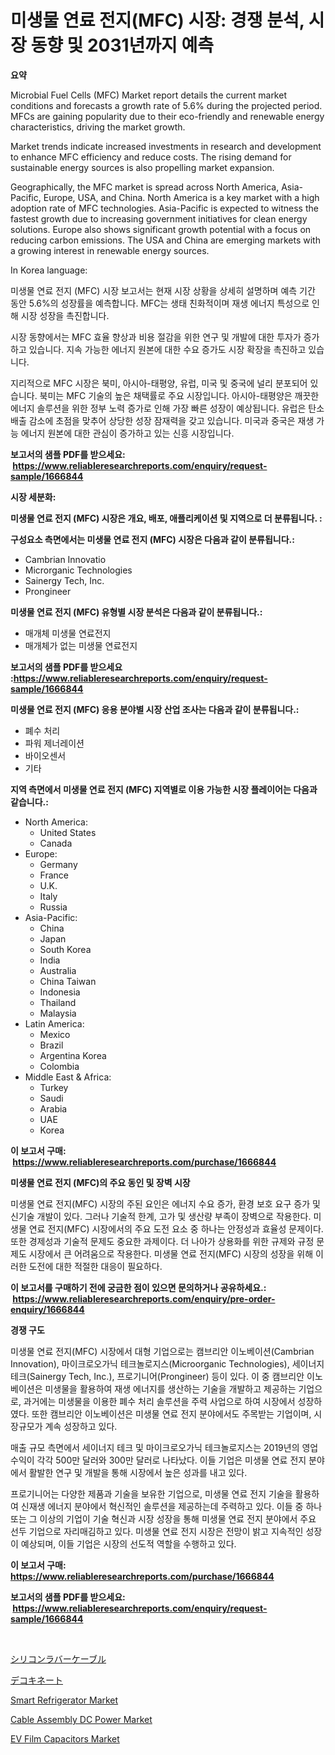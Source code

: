 <p><h1>미생물 연료 전지(MFC) 시장: 경쟁 분석, 시장 동향 및 2031년까지 예측</h1></p><p><strong>요약</strong></p>
<p><p>Microbial Fuel Cells (MFC) Market report details the current market conditions and forecasts a growth rate of 5.6% during the projected period. MFCs are gaining popularity due to their eco-friendly and renewable energy characteristics, driving the market growth.</p><p>Market trends indicate increased investments in research and development to enhance MFC efficiency and reduce costs. The rising demand for sustainable energy sources is also propelling market expansion. </p><p>Geographically, the MFC market is spread across North America, Asia-Pacific, Europe, USA, and China. North America is a key market with a high adoption rate of MFC technologies. Asia-Pacific is expected to witness the fastest growth due to increasing government initiatives for clean energy solutions. Europe also shows significant growth potential with a focus on reducing carbon emissions. The USA and China are emerging markets with a growing interest in renewable energy sources.</p><p>In Korea language:</p><p>미생물 연료 전지 (MFC) 시장 보고서는 현재 시장 상황을 상세히 설명하며 예측 기간 동안 5.6%의 성장률을 예측합니다. MFC는 생태 친화적이며 재생 에너지 특성으로 인해 시장 성장을 촉진합니다.</p><p>시장 동향에서는 MFC 효율 향상과 비용 절감을 위한 연구 및 개발에 대한 투자가 증가하고 있습니다. 지속 가능한 에너지 원본에 대한 수요 증가도 시장 확장을 촉진하고 있습니다.</p><p>지리적으로 MFC 시장은 북미, 아시아-태평양, 유럽, 미국 및 중국에 널리 분포되어 있습니다. 북미는 MFC 기술의 높은 채택률로 주요 시장입니다. 아시아-태평양은 깨끗한 에너지 솔루션을 위한 정부 노력 증가로 인해 가장 빠른 성장이 예상됩니다. 유럽은 탄소 배출 감소에 초점을 맞추어 상당한 성장 잠재력을 갖고 있습니다. 미국과 중국은 재생 가능 에너지 원본에 대한 관심이 증가하고 있는 신흥 시장입니다.</p></p>
<p><strong>보고서의 샘플 PDF를 받으세요: &nbsp;<a href="https://www.reliableresearchreports.com/enquiry/request-sample/1666844">https://www.reliableresearchreports.com/enquiry/request-sample/1666844</a></strong></p>
<p><strong>시장 세분화:</strong></p>
<p><strong> 미생물 연료 전지 (MFC) 시장은 개요, 배포, 애플리케이션 및 지역으로 더 분류됩니다. :</strong></p>
<p><strong>구성요소 측면에서는 미생물 연료 전지 (MFC) 시장은 다음과 같이 분류됩니다.:</strong></p>
<p><ul><li>Cambrian Innovatio</li><li>Microrganic Technologies</li><li>Sainergy Tech, Inc.</li><li>Prongineer</li></ul></p>
<p><strong> 미생물 연료 전지 (MFC) 유형별 시장 분석은 다음과 같이 분류됩니다.:</strong></p>
<p><ul><li>매개체 미생물 연료전지</li><li>매개체가 없는 미생물 연료전지</li></ul></p>
<p><strong>보고서의 샘플 PDF를 받으세요 :<a href="https://www.reliableresearchreports.com/enquiry/request-sample/1666844">https://www.reliableresearchreports.com/enquiry/request-sample/1666844</a></strong></p>
<p><strong> 미생물 연료 전지 (MFC) 응용 분야별 시장 산업 조사는 다음과 같이 분류됩니다.:</strong></p>
<p><ul><li>폐수 처리</li><li>파워 제너레이션</li><li>바이오센서</li><li>기타</li></ul></p>
<p><strong>지역 측면에서 미생물 연료 전지 (MFC) 지역별로 이용 가능한 시장 플레이어는 다음과 같습니다.:</strong></p>
<p><ul>
    <li>
        North America:
        <ul>
            <li>United States</li>
            <li>Canada</li>
        </ul>
    </li>
    <li>
        Europe:
        <ul>
            <li>Germany</li>
            <li>France</li>
            <li>U.K.</li>
            <li>Italy</li>
            <li>Russia</li>
        </ul>
    </li>
    <li>
        Asia-Pacific:
        <ul>
            <li>China</li>
            <li>Japan</li>
            <li>South Korea</li>
            <li>India</li>
            <li>Australia</li>
            <li>China Taiwan</li>
            <li>Indonesia</li>
            <li>Thailand</li>
            <li>Malaysia</li>
        </ul>
    </li>
    <li>
        Latin America:
        <ul>
            <li>Mexico</li>
            <li>Brazil</li>
            <li>Argentina Korea</li>
            <li>Colombia</li>
        </ul>
    </li>
    <li>
        Middle East & Africa:
        <ul>
            <li>Turkey</li>
            <li>Saudi</li>
            <li>Arabia</li>
            <li>UAE</li>
            <li>Korea</li>
        </ul>
    </li>
    </ul></p>
<p><strong>이 보고서 구매: &nbsp;<a href="https://www.reliableresearchreports.com/purchase/1666844">https://www.reliableresearchreports.com/purchase/1666844</a></strong></p>
<p><strong>미생물 연료 전지 (MFC)의 주요 동인 및 장벽 시장</strong></p>
<p><p>미생물 연료 전지(MFC) 시장의 주된 요인은 에너지 수요 증가, 환경 보호 요구 증가 및 신기술 개발이 있다. 그러나 기술적 한계, 고가 및 생산량 부족이 장벽으로 작용한다. 미생물 연료 전지(MFC) 시장에서의 주요 도전 요소 중 하나는 안정성과 효율성 문제이다. 또한 경제성과 기술적 문제도 중요한 과제이다. 더 나아가 상용화를 위한 규제와 규정 문제도 시장에서 큰 어려움으로 작용한다. 미생물 연료 전지(MFC) 시장의 성장을 위해 이러한 도전에 대한 적절한 대응이 필요하다.</p></p>
<p><strong>이 보고서를 구매하기 전에 궁금한 점이 있으면 문의하거나 공유하세요.: &nbsp;<a href="https://www.reliableresearchreports.com/enquiry/pre-order-enquiry/1666844">https://www.reliableresearchreports.com/enquiry/pre-order-enquiry/1666844</a></strong></p>
<p><strong>경쟁 구도</strong></p>
<p><p>미생물 연료 전지(MFC) 시장에서 대형 기업으로는 캠브리안 이노베이션(Cambrian Innovation), 마이크로오가닉 테크놀로지스(Microorganic Technologies), 세이너지 테크(Sainergy Tech, Inc.), 프로기니어(Prongineer) 등이 있다. 이 중 캠브리안 이노베이션은 미생물을 활용하여 재생 에너지를 생산하는 기술을 개발하고 제공하는 기업으로, 과거에는 미생물을 이용한 폐수 처리 솔루션을 주력 사업으로 하여 시장에서 성장하였다. 또한 캠브리안 이노베이션은 미생물 연료 전지 분야에서도 주목받는 기업이며, 시장규모가 계속 성장하고 있다.</p><p>매출 규모 측면에서 세이너지 테크 및 마이크로오가닉 테크놀로지스는 2019년의 영업수익이 각각 500만 달러와 300만 달러로 나타났다. 이들 기업은 미생물 연료 전지 분야에서 활발한 연구 및 개발을 통해 시장에서 높은 성과를 내고 있다. </p><p>프로기니어는 다양한 제품과 기술을 보유한 기업으로, 미생물 연료 전지 기술을 활용하여 신재생 에너지 분야에서 혁신적인 솔루션을 제공하는데 주력하고 있다. 이들 중 하나 또는 그 이상의 기업이 기술 혁신과 시장 성장을 통해 미생물 연료 전지 분야에서 주요 선두 기업으로 자리매김하고 있다. 미생물 연료 전지 시장은 전망이 밝고 지속적인 성장이 예상되며, 이들 기업은 시장의 선도적 역할을 수행하고 있다.</p></p>
<p><strong>이 보고서 구매: &nbsp; <a href="https://www.reliableresearchreports.com/purchase/1666844">https://www.reliableresearchreports.com/purchase/1666844</a></strong></p>
<p><strong>보고서의 샘플 PDF를 받으세요: &nbsp;<a href="https://www.reliableresearchreports.com/enquiry/request-sample/1666844">https://www.reliableresearchreports.com/enquiry/request-sample/1666844</a></strong><strong></strong></p>
<p>&nbsp;</p>
<p><p><a href="https://medium.com/@mariek11927/%E3%82%B7%E3%83%AA%E3%82%B3%E3%83%BC%E3%83%B3%E3%83%A9%E3%83%90%E3%83%BC%E3%82%B1%E3%83%BC%E3%83%96%E3%83%AB%E5%B8%82%E5%A0%B4%E3%81%AE%E3%82%A4%E3%83%B3%E3%82%B5%E3%82%A4%E3%83%88-%E5%B8%82%E5%A0%B4%E3%83%88%E3%83%AC%E3%83%B3%E3%83%89-%E6%88%90%E9%95%B7-2024%E5%B9%B4%E3%81%8B%E3%82%892031%E5%B9%B4%E3%81%BE%E3%81%A7%E3%81%AE%E4%BA%88%E6%B8%AC-5005978748a0">シリコンラバーケーブル</a></p><p><a href="https://github.com/pepo3k/Market-Research-Report-List-1/blob/main/523781415477.md">デコキネート</a></p><p><a href="https://view.publitas.com/reportprime-1/smart-refrigerator-market-furnish-information-about-market-size-market-share-market-dynamics-and-projections-spanning-from-2024-to-2031/">Smart Refrigerator Market</a></p><p><a href="https://github.com/wwwkeltoum/Market-Research-Report-List-2/blob/main/cable-assembly-dc-power-market.md">Cable Assembly DC Power Market</a></p><p><a href="https://github.com/joannesouthgate/Market-Research-Report-List-2/blob/main/ev-film-capacitors-market.md">EV Film Capacitors Market</a></p></p>